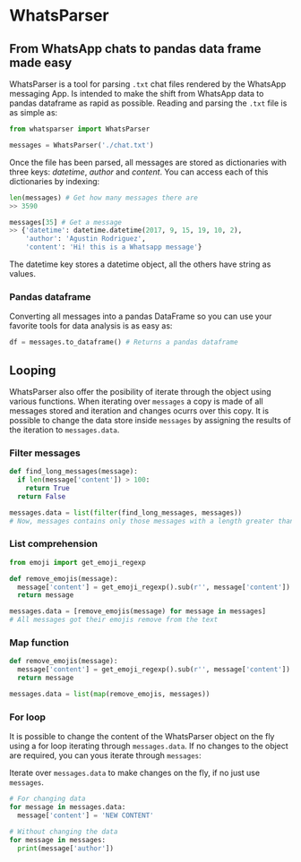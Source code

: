 # WhatsParser
## From WhatsApp chats to pandas data frame made easy

WhatsParser is a tool for parsing `.txt` chat files rendered by the WhatsApp messaging App. Is intended to make the shift from WhatsApp data to pandas dataframe as rapid as possible. Reading and parsing the `.txt` file is as simple as:

```python
from whatsparser import WhatsParser

messages = WhatsParser('./chat.txt')
```

Once the file has been parsed, all messages are stored as dictionaries with three keys: _datetime_, _author_ and _content_. You can access each of this dictionaries by indexing:

```Python
len(messages) # Get how many messages there are
>> 3590

messages[35] # Get a message
>> {'datetime': datetime.datetime(2017, 9, 15, 19, 10, 2),
    'author': 'Agustin Rodriguez',
    'content': 'Hi! this is a Whatsapp message'}
```

The datetime key stores a datetime object, all the others have string as values.

### Pandas dataframe

Converting all messages into a pandas DataFrame so you can use your favorite tools for data analysis is as easy as:

```Python
df = messages.to_dataframe() # Returns a pandas dataframe
```

## Looping

WhatsParser also offer the posibility of iterate through the object using various functions. When iterating over `messages` a copy is made of all messages stored and iteration and changes ocurrs over this copy. It is possible to change the data store inside `messages` by assigning the results of the iteration to `messages.data`.

### Filter messages

```Python
def find_long_messages(message):
  if len(message['content']) > 100:
    return True
  return False

messages.data = list(filter(find_long_messages, messages))
# Now, messages contains only those messages with a length greater than 100 characters.
```

### List comprehension

```Python
from emoji import get_emoji_regexp

def remove_emojis(message):
  message['content'] = get_emoji_regexp().sub(r'', message['content'])
  return message

messages.data = [remove_emojis(message) for message in messages]
# All messages got their emojis remove from the text
```

### Map function

```Python
def remove_emojis(message):
  message['content'] = get_emoji_regexp().sub(r'', message['content'])
  return message

messages.data = list(map(remove_emojis, messages))
```

### For loop

It is possible to change the content of the WhatsParser object on the fly using a for loop iterating through `messages.data`. If no changes to the object are required, you can yous iterate through `messages`:

Iterate over `messages.data` to make changes on the fly, if no just use `messages`.

```Python
# For changing data
for message in messages.data:
  message['content'] = 'NEW CONTENT'

# Without changing the data
for message in messages:
  print(message['author'])

```
